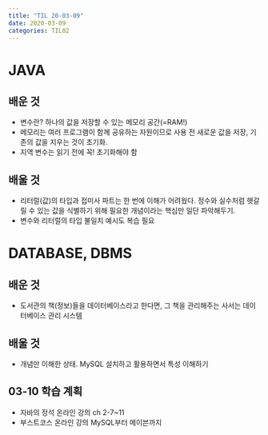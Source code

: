 ```yaml
---
title: "TIL 20-03-09"
date: 2020-03-09
categories: TIL02
---
```


# JAVA
## 배운 것
* 변수란? 하나의 값을 저장할 수 있는 메모리 공간(=RAM!)
* 메모리는 여러 프로그램이 함께 공유하는 자원이므로 사용 전 새로운 값을 저장, 기존의 값을 지우는 것이 초기화.
* 지역 변수는 읽기 전에 꼭! 초기화해야 함

## 배울 것
* 리터럴(값)의 타입과 접미사 파트는 한 번에 이해가 어려웠다. 정수와 실수처럼 헷갈릴 수 있는 값을 식별하기 위해 필요한 개념이라는 핵심만 일단 파악해두기.
* 변수와 리터럴의 타입 불일치 예시도 복습 필요

# DATABASE, DBMS
## 배운 것
* 도서관의 책(정보)들을 데이터베이스라고 한다면, 그 책을 관리해주는 사서는 데이터베이스 관리 시스템

## 배울 것
* 개념만 이해한 상태. MySQL 설치하고 활용하면서 특성 이해하기

## 03-10 학습 계획
* 자바의 정석 온라인 강의 ch 2-7~11
* 부스트코스 온라인 강의 MySQL부터 메이븐까지
